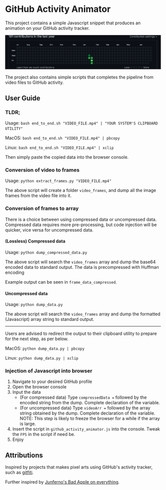 # GitHub Activity Animator
This project contains a simple Javascript snippet that produces an animation on your GitHub activity tracker.

![Video Capture](./capture.gif)

The project also contains simple scripts that completes the pipeline from video files to GitHub activity.

## User Guide
### TLDR;
Usage: `bash end_to_end.sh "VIDEO_FILE.mp4" | "YOUR SYSTEM'S CLIPBOARD UTILITY"`

MacOS: `bash end_to_end.sh "VIDEO_FILE.mp4" | pbcopy`

Linux: `bash end_to_end.sh "VIDEO_FILE.mp4" | xclip`

Then simply paste the copied data into the browser console.

### Conversion of video to frames

Usage: `python extract_frames.py "VIDEO_FILE.mp4"`

The above script will create a folder `video_frames`, and dump all the image frames from the video file into it.

### Conversion of frames to array

There is a choice between using compressed data or uncompressed data.
Compressed data requires more pre-processing, but code injection will be quicker, vice versa for uncompressed data.

#### (Lossless) Compressed data

Usage: `python dump_compressed_data.py`

The above script will search the `video_frames` array and dump the base64 encoded data to standard output.
The data is precompressed with Huffman encoding

Example output can be seen in `frame_data_compressed`.

#### Uncompressed data

Usage: `python dump_data.py`

The above script will search the `video_frames` array and dump the formatted (Javascript) array string to standard output.

---

Users are advised to redirect the output to their clipboard utility to prepare for the next step, as per below.

MacOS: `python dump_data.py | pbcopy`

Linux: `python dump_data.py | xclip`

### Injection of Javascript into browser

1. Navigate to your desired GitHub profile
2. Open the browser console
3. Input the data
	* (For compressed data) Type `compressedData =` followed by the encoded string from the dump. Complete declaration of the variable.
	* (For uncompressed data) Type `videoArr =` followed by the array string obtained by the dump. Complete declaration of the variable.
NOTE: This step is likely to freeze the browser for a while if the array is large.
4. Insert the script in `github_activity_animator.js` into the console.
Tweak the `FPS` in the script if need be.
5. Enjoy

## Attributions

Inspired by projects that makes pixel arts using GitHub's activity tracker, such as [gitfiti](https://github.com/gelstudios/gitfiti).

Further inspired by [Junferno's Bad Apple on everything](https://www.youtube.com/playlist?list=PLsTVaNk5lQHmRy51gyAsVN16DHpv0gcfE).
